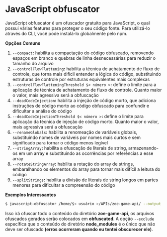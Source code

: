 # <a id="javascript-obfuscator"></a>JavaScript obfuscator

JavaScript obfuscator é um ofuscador gratuito para JavaScript, o qual possui várias features para proteger o seu código fonte. Para utilizá-lo através do CLI, você pode instalá-lo globalmente pelo npm.

**Opções Comuns**

1. `--compact`**:** habilita a compactação do código obfuscado, removendo espaços em branco e quebras de linha desnecessárias para reduzir o tamanho do arquivo
2. `--controlFlowFlattening`**:** habilita a técnica de achatamento de fluxo de controle, que torna mais difícil entender a lógica do código, substituindo estruturas de controle por estruturas equivalentes mais complexas
3. `--controlFlowFlatteningThreshold $< número >`**:** define o limite para a aplicação de técnica de achatamento de fluxo de controle. Quanto maior o valor, mais agressiva será a obfuscação
4. `--deadCodeInjection`**:** habilita a injeção de código morto, que adiciona instruções de código morto ao código obfuscado para confundir e dificultar a análise do código
5. `--deadCodeInjectionThreshold $< número >`**:** define o limite para aplicação da técnica de injeção de código morto. Quanto maior o valor, mais agressiva será a obfuscação
6. `--renameGlobals`**:** habilita a renomeação de variáveis globais, substituindo nomes de variáveis por nomes mais curtos e sem significado para tornar o código menos legível
7. `--stringArray`**:** habilita a ofuscação de literais de string, armazenando-os em um array e substituindo as ocorrências por referências a esse array
8. `--rotateStringArray`**:** habilita a rotação do array de strings, embaralhando os elementos do array para tornar mais difícil a leitura do código
9. `--splitStrings`**:** habilita a divisão de literais de string longos em partes menores para dificultar a compreensão do código

**Exemplos Interessantes**

```bash
$ javascript-obfuscator /home/$< usuário >/APIs/zoe-game-api/ --output /home/$< usuário >/APIs/obfuscated --exclude /home/$< usuário >/APIs/zoe-game-api/node_modules/
```

Isso irá ofuscar todo o conteúdo do diretório **zoe-game-api**, os arquivos ofuscados gerados serão colocados em **obfuscated**. A opção `--exclude` específica que o conteúdo do diretório **node_modules** é o único que não deve ser ofuscado **(erros ocorreram quando eu tentei obscurecer ele)**.